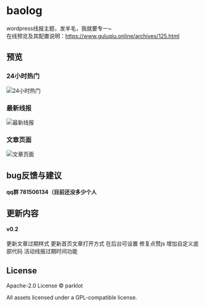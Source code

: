 # baolog
wordpress线报主题，发羊毛，我就要专一~<br>
在线预览及其配置说明：https://www.guluqiu.online/archives/125.html
## 预览
### 24小时热门
![24小时热门](https://i.loli.net/2021/08/26/incjTJN8BL79XOF.png)
### 最新线报
![最新线报](https://i.loli.net/2021/08/26/mOCsEn9ywcVjMGh.png)
### 文章页面
![文章页面](https://i.loli.net/2021/08/26/ZkQRoN78W5pihgI.png)

## bug反馈与建议
#### qq群 781506134（目前还没多少个人
## 更新内容
#### v0.2
更新文章过期样式
更新首页文章打开方式 在后台可设置
修复点赞js
增加自定义底部代码
活动线报过期时间功能

## License
Apache-2.0 License © parklot

All assets licensed under a GPL-compatible license.
